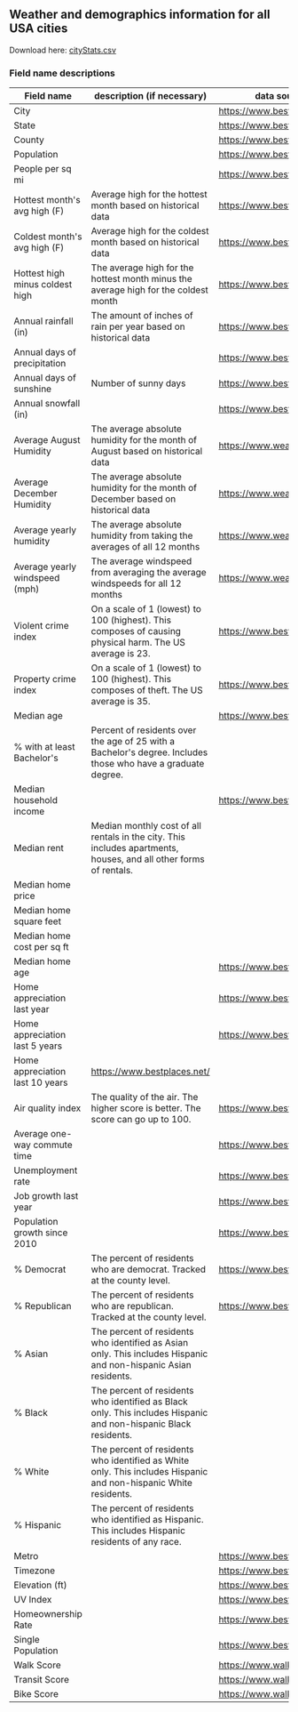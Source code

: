 ## Weather and demographics information for all USA cities
Download here: <a href="cityStats.csv" download>cityStats.csv</a>

### Field name descriptions

| Field name | description (if necessary) | data source |
| ----------- | ----------- | ----------- |
| City      |        | https://www.bestplaces.net/|
| State   |    | https://www.bestplaces.net/ |
| County   |  | https://www.bestplaces.net/|
| Population |  | https://www.bestplaces.net/ |
| People per sq mi |  | https://www.bestplaces.net/ |
| Hottest month's avg high (F) | Average high for the hottest month based on historical data | https://www.bestplaces.net/ |
| Coldest month's avg high (F) | Average high for the coldest month based on historical data | https://www.bestplaces.net/ |
| Hottest high minus coldest high | The average high for the hottest month minus the average high for the coldest month | https://www.bestplaces.net/ |
| Annual rainfall (in) | The amount of inches of rain per year based on historical data | https://www.bestplaces.net/ |
| Annual days of precipitation | | https://www.bestplaces.net/ |
| Annual days of sunshine | Number of sunny days | https://www.bestplaces.net/ |
| Annual snowfall (in) | | https://www.bestplaces.net/ |
| Average August Humidity | The average absolute humidity for the month of August based on historical data | https://www.weatherwx.com/ |
| Average December Humidity | The average absolute humidity for the month of December based on historical data | https://www.weatherwx.com/ |
| Average yearly humidity | The average absolute humidity from taking the averages of all 12 months | https://www.weatherwx.com/ |
| Average yearly windspeed (mph) | The average windspeed from averaging the average windspeeds for all 12 months | https://www.weatherwx.com/ |
| Violent crime index | On a scale of 1 (lowest) to 100 (highest). This composes of causing physical harm. The US average is 23. | https://www.bestplaces.net/ |
| Property crime index | On a scale of 1 (lowest) to 100 (highest). This composes of theft. The US average is 35.| https://www.bestplaces.net/ |
| Median age | | https://www.bestplaces.net/ |
| % with at least Bachelor's | Percent of residents over the age of 25 with a Bachelor's degree. Includes those who have a graduate degree. | |
| Median household income | | https://www.bestplaces.net/ |
| Median rent | Median monthly cost of all rentals in the city. This includes apartments, houses, and all other forms of rentals. | |
| Median home price | | |
| Median home square feet | | |
| Median home cost per sq ft | | |
| Median home age | | https://www.bestplaces.net/ |
| Home appreciation last year | | https://www.bestplaces.net/ |
| Home appreciation last 5 years | | https://www.bestplaces.net/ |
| Home appreciation last 10 years | https://www.bestplaces.net/ |
| Air quality index | The quality of the air. The higher score is better. The score can go up to 100. | https://www.bestplaces.net/ |
| Average one-way commute time | | https://www.bestplaces.net/ |
| Unemployment rate | | https://www.bestplaces.net/ |
| Job growth last year | | https://www.bestplaces.net/ |
| Population growth since 2010 | | https://www.bestplaces.net/ |
| % Democrat | The percent of residents who are democrat. Tracked at the county level. | https://www.bestplaces.net/ |
| % Republican | The percent of residents who are republican. Tracked at the county level. | https://www.bestplaces.net/ |
| % Asian | The percent of residents who identified as Asian only. This includes Hispanic and non-hispanic Asian residents. | |
| % Black | The percent of residents who identified as Black only. This includes Hispanic and non-hispanic Black residents. | |
| % White | The percent of residents who identified as White only. This includes Hispanic and non-hispanic White residents. | |
| % Hispanic | The percent of residents who identified as Hispanic. This includes Hispanic residents of any race. | |
| Metro | | https://www.bestplaces.net/ |
| Timezone | | https://www.bestplaces.net/ |
| Elevation (ft) | | https://www.bestplaces.net/ |
| UV Index | | https://www.bestplaces.net/ |
| Homeownership Rate | |https://www.bestplaces.net/ |
| Single Population | | https://www.bestplaces.net/ |
| Walk Score | | https://www.walkscore.com/ |
| Transit Score | | https://www.walkscore.com/ |
| Bike Score | | https://www.walkscore.com/ |

